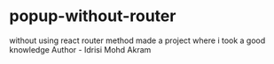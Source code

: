 # popup-without-router
without using react router method made a project where i took a good knowledge
Author - Idrisi Mohd Akram
